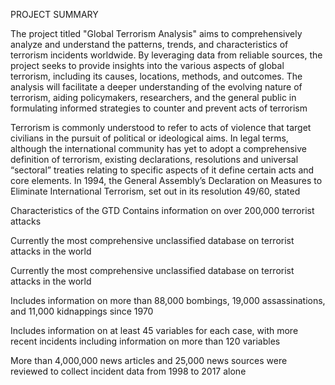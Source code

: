 PROJECT SUMMARY

The project titled "Global Terrorism Analysis" aims to comprehensively analyze and understand the patterns, trends, and characteristics of terrorism incidents worldwide. By leveraging data from reliable sources, the project seeks to provide insights into the various aspects of global terrorism, including its causes, locations, methods, and outcomes. The analysis will facilitate a deeper understanding of the evolving nature of terrorism, aiding policymakers, researchers, and the general public in formulating informed strategies to counter and prevent acts of terrorism

Terrorism is commonly understood to refer to acts of violence that target civilians in the pursuit of political or ideological aims. In legal terms, although the international community has yet to adopt a comprehensive definition of terrorism, existing declarations, resolutions and universal “sectoral” treaties relating to specific aspects of it define certain acts and core elements. In 1994, the General Assembly’s Declaration on Measures to Eliminate International Terrorism, set out in its resolution 49/60, stated

Characteristics of the GTD
Contains information on over 200,000 terrorist attacks

Currently the most comprehensive unclassified database on terrorist attacks in the world

Currently the most comprehensive unclassified database on terrorist attacks in the world

Includes information on more than 88,000 bombings, 19,000 assassinations, and 11,000 kidnappings since 1970

Includes information on at least 45 variables for each case, with more recent incidents including information on more than 120 variables

More than 4,000,000 news articles and 25,000 news sources were reviewed to collect incident data from 1998 to 2017 alone
